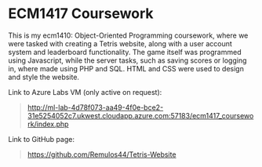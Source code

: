 # ECM1417 Coursework

This is my ecm1410: Object-Oriented Programming coursework, where we were tasked with creating a Tetris website, along with a user account system and leaderboard functionality.
The game itself was programmed using Javascript, while the server tasks, such as saving scores or logging in, where made using PHP and SQL.
HTML and CSS were used to design and style the website.

Link to Azure Labs VM (only active on request):
> http://ml-lab-4d78f073-aa49-4f0e-bce2-31e5254052c7.ukwest.cloudapp.azure.com:57183/ecm1417_coursework/index.php

Link to GitHub page:
> https://github.com/Remulos44/Tetris-Website
